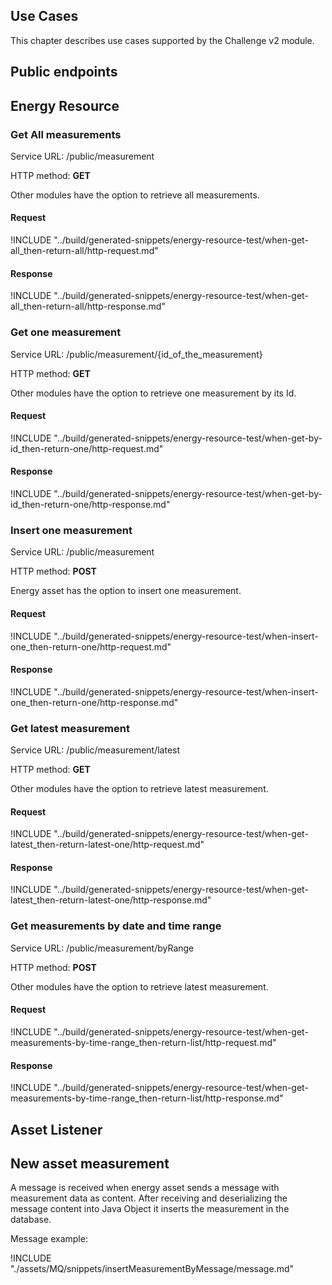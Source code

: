 ## Use Cases

This chapter describes use cases supported by the Challenge v2 module.

## Public endpoints

## Energy Resource

### Get All measurements

Service URL: /public/measurement

HTTP method: **GET**

Other modules have the option to retrieve all measurements.

#### Request
!INCLUDE "../build/generated-snippets/energy-resource-test/when-get-all_then-return-all/http-request.md"

#### Response
!INCLUDE "../build/generated-snippets/energy-resource-test/when-get-all_then-return-all/http-response.md"

### Get one measurement

Service URL: /public/measurement/{id_of_the_measurement}

HTTP method: **GET**

Other modules have the option to retrieve one measurement by its Id.

#### Request
!INCLUDE "../build/generated-snippets/energy-resource-test/when-get-by-id_then-return-one/http-request.md"

#### Response
!INCLUDE "../build/generated-snippets/energy-resource-test/when-get-by-id_then-return-one/http-response.md"

### Insert one measurement

Service URL: /public/measurement

HTTP method: **POST**

Energy asset has the option to insert one measurement.

#### Request
!INCLUDE "../build/generated-snippets/energy-resource-test/when-insert-one_then-return-one/http-request.md"

#### Response
!INCLUDE "../build/generated-snippets/energy-resource-test/when-insert-one_then-return-one/http-response.md"

### Get latest measurement

Service URL: /public/measurement/latest

HTTP method: **GET**

Other modules have the option to retrieve latest measurement.

#### Request
!INCLUDE "../build/generated-snippets/energy-resource-test/when-get-latest_then-return-latest-one/http-request.md"

#### Response
!INCLUDE "../build/generated-snippets/energy-resource-test/when-get-latest_then-return-latest-one/http-response.md"

### Get measurements by date and time range

Service URL: /public/measurement/byRange

HTTP method: **POST**

Other modules have the option to retrieve latest measurement.

#### Request
!INCLUDE "../build/generated-snippets/energy-resource-test/when-get-measurements-by-time-range_then-return-list/http-request.md"

#### Response
!INCLUDE "../build/generated-snippets/energy-resource-test/when-get-measurements-by-time-range_then-return-list/http-response.md"

## Asset Listener

## New asset measurement

A message is received when energy asset sends a message with measurement data as content.
After receiving and deserializing the message content into Java Object it inserts the measurement in the database.

Message example:

!INCLUDE "./assets/MQ/snippets/insertMeasurementByMessage/message.md"